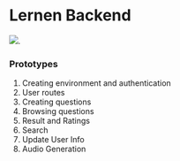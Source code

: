 # Lernen Backend
[![](https://tokei.rs/b1/github/lwalton101/LernenBackend)](https://github.com/lwalton101/LernenBackend).
### Prototypes

1. Creating environment and authentication
2. User routes
3. Creating questions
4. Browsing questions
5. Result and Ratings
6. Search
7. Update User Info
8. Audio Generation

